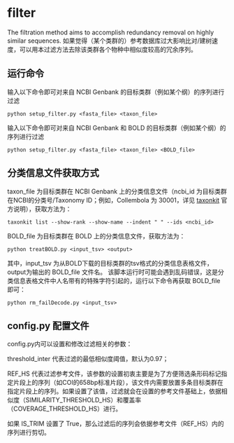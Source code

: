 # filter
The filtration method aims to accomplish redundancy removal on highly similar sequences.
如果觉得（某个类群的）参考数据库过大影响比对/建树速度，可以用本过滤方法去除该类群各个物种中相似度较高的冗余序列。



## 运行命令

输入以下命令即可对来自 NCBI Genbank 的目标类群（例如某个纲）的序列进行过滤
```
python setup_filter.py <fasta_file> <taxon_file>
```

输入以下命令即可对来自 NCBI Genbank 和 BOLD 的目标类群（例如某个纲）的序列进行过滤
```
python setup_filter.py <fasta_file> <taxon_file> <BOLD_file>
```

## 分类信息文件获取方式

taxon_file 为目标类群在 NCBI Genbank 上的分类信息文件（ncbi_id 为目标类群在NCBI的分类号/Taxonomy ID；例如，Collembola 为 30001，详见 [taxonkit](https://github.com/shenwei356/taxonkit) 官方说明），获取方法为：
```
taxonkit list --show-rank --show-name --indent " " --ids <ncbi_id>
```

BOLD_file 为目标类群在 BOLD 上的分类信息文件，获取方法为：
```
python treatBOLD.py <input_tsv> <output>
```
其中，input_tsv 为从BOLD下载的目标类群的tsv格式的分类信息表格文件，output为输出的 BOLD_file 文件名。
该脚本运行时可能会遇到乱码错误，这是分类信息表格文件中人名带有的特殊字符引起的，运行以下命令再获取 BOLD_file 即可：
```
python rm_failDecode.py <input_tsv>
```

## config.py 配置文件

config.py内可以设置和修改过滤相关的参数：

threshold_inter 代表过滤的最低相似度阈值，默认为0.97；

REF_HS 代表过滤参考文件，该参数的设置初衷主要是为了方便筛选条形码标记指定片段上的序列（如COI的658bp标准片段），该文件内需要放置多条目标类群在指定片段上的序列。如果设置了该值，过滤就会在设置的参考文件基础上，依据相似度（SIMILARITY_THRESHOLD_HS）和覆盖率（COVERAGE_THRESHOLD_HS）进行。

如果 IS_TRIM 设置了 True，那么过滤后的序列会依据参考文件（REF_HS）内的序列进行剪切。
